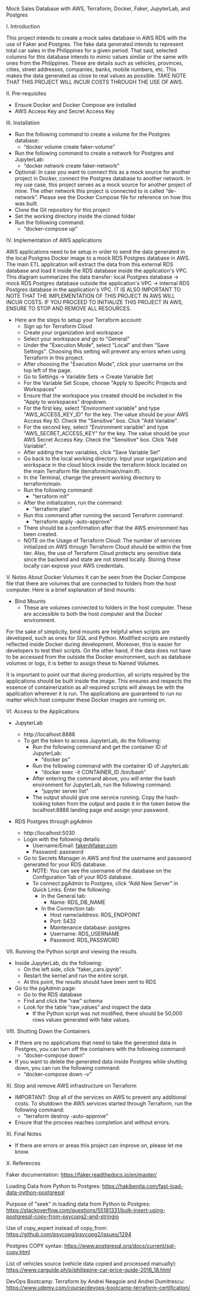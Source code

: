 Mock Sales Database with AWS, Terraform, Docker, Faker, JupyterLab, and Postgres

I. Introduction

This project intends to create a mock sales database in AWS RDS with the use of Faker and Postgres. The fake data generated intends to represent total car sales in the Philippines for a given period. That said, selected columns for this database intends to mimic values similar or the same with ones from the Philippines. These are details such as vehicles, provinces, cities, street addresses, companies, banks, mobile numbers, etc. This makes the data generated as close to real values as possible. TAKE NOTE THAT THIS PROJECT WILL INCUR COSTS THROUGH THE USE OF AWS.

II. Pre-requisites
* Ensure Docker and Docker Compose are installed
* AWS Access Key and Secret Access Key

III. Installation
* Run the following command to create a volume for the Postgres database:
    * “docker volume create faker-volume”
* Run the following command to create a network for Postgres and JupyterLab:
    * “docker network create faker-network”
* Optional: In case you want to connect this as a mock source for another project in Docker, connect the Postgres database to another network. In my use case, this project serves as a mock source for another project of mine. The other network this project is connected to is called “de-network”. Please see the Docker Compose file for reference on how this was built.
* Clone the Git repository for this project
* Set the working directory inside the cloned folder
* Run the following command:
    * “docker-compose up”

IV. Implementation of AWS applications

AWS applications need to be setup in order to send the data generated in the local Postgres Docker image to a mock RDS Postgres database in AWS. The main ETL application will extract the data from this external RDS database and load it inside the RDS database inside the application's VPC. This diagram summarizes the data transfer: local Postgres database -> mock RDS Postgres database outside the application's VPC -> internal RDS Postgres database in the application's VPC. IT IS ALSO IMPORTANT TO NOTE THAT THE IMPLEMENTATION OF THIS PROJECT IN AWS WILL INCUR COSTS. IF YOU PROCEED TO INITIALIZE THIS PROJECT IN AWS, ENSURE TO STOP AND REMOVE ALL RESOURCES.

* Here are the steps to setup your Terraform account:
    * Sign up for Terraform Cloud
    * Create your organization and workspace
    * Select your workspace and go to "General"
    * Under the "Execution Mode", select "Local" and then "Save Settings". Choosing this setting will prevent any errors when using Terraform in this project.
    * After choosing the "Execution Mode", click your username on the top left of the page.
    * Go to Settings -> Variable Sets -> Create Variable Set
    * For the Variable Set Scope, choose "Apply to Specific Projects and Workspaces"
    * Ensure that the workspace you created should be included in the "Apply to workspaces" dropdown.
    * For the first key, select "Environment variable" and type "AWS_ACCESS_KEY_ID" for the key. The value should be your AWS Access Key ID. Check the "Sensitive" box. Click "Add Variable".
    * For the second key, select "Environment variable" and type "AWS_SECRET_ACCESS_KEY" for the key. The value should be your AWS Secret Access Key. Check the "Sensitive" box. Click "Add Variable".
    * After adding the two variables, click "Save Variable Set"
    * Go back to the local working directory. Input your organization and workspace in the cloud block inside the terraform block located on the main Terraform file (terraform/main/main.tf).
    * In the Terminal, change the present working directory to terraform/main.
    * Run the following command:
        * "terraform init"
    * After the initialization, run the command:
        * "terraform plan"
    * Run this command after running the second Terraform command:
        * "terraform apply -auto-approve"
    * There should be a confirmation after that the AWS environment has been created.
    * NOTE on the Usage of Terraform Cloud: The number of services initialized on AWS through Terraform Cloud should be within the free tier. Also, the use of Terraform Cloud protects any sensitive data since the backend and state are not stored locally. Storing these locally can expose your AWS credentials.

V. Notes About Docker Volumes
It can be seen from the Docker Compose file that there are volumes that are connected to folders from the host computer. Here is a brief explanation of bind mounts:

* Bind Mounts
    * These are volumes connected to folders in the host computer. These are accessible to both the host computer and the Docker environment.

For the sake of simplicity, bind mounts are helpful when scripts are developed, such as ones for SQL and Python. Modified scripts are instantly reflected inside Docker during development. Moreover, this is easier for developers to test their scripts. On the other hand, if the data does not have to be accessed from the outside the Docker environment, such as database volumes or logs, it is better to assign these to Named Volumes.

It is important to point out that during production, all scripts required by the applications should be built inside the image. This ensures and respects the essence of containerization as all required scripts will always be with the application wherever it is run. The applications are guaranteed to run no matter which host computer these Docker images are running on.

VI. Access to the Applications
* JupyterLab
    * http://localhost:8888
    * To get the token to access JupyterLab, do the following:
        * Run the following command and get the container ID of JupyterLab:
            * “docker ps”
        * Run the following command  with the container ID of JupyterLab:
            * “docker exec -it CONTAINER_ID /bin/bash”
        * After entering the command above, you will enter the bash environment for JupyterLab, run the following command:
            * “jupyter server list”
        * The output should give one service running. Copy the hash-looking token from the output and paste it in the token below the localhost:8888 landing page and assign your password.

* RDS Postgres through pgAdmin
    * http://localhost:5030
    * Login with the following details:
        * Username/Email: faker@faker.com
        * Password: password
    * Go to Secrets Manager in AWS and find the username and password generated for your RDS database.
        * NOTE: You can see the username of the database on the Configuration Tab of your RDS database.
        * To connect pgAdmin to Postgres, click “Add New Server” in Quick Links. Enter the following:
            * In the General tab:
                * Name: RDS_DB_NAME
            * In the Connection tab:
                * Host name/address: RDS_ENDPOINT
                * Port: 5432
                * Maintenance database: postgres
                * Username: RDS_USERNAME
                * Password: RDS_PASSWORD


VII. Running the Python script and viewing the results
* Inside JupyterLab, do the following:
    * On the left side, click “faker_cars.ipynb”.
    * Restart the kernel and run the entire script.
    * At this point, the results should have been sent to RDS
* Go to the pgAdmin page:
    * Go to the RDS database
    * Find and click the “raw” schema
    * Look for the table “raw_values” and inspect the data
        * If the Python script was not modified, there should be 50,000 rows values generated with fake values.

VIII. Shutting Down the Containers
* If there are no applications that need to take the generated data in Postgres, you can turn off the containers with the following command:
    * “docker-compose down”
* If you want to delete the generated data inside Postgres while shutting down, you can run the following command:
    * “docker-compose down -v”

XI. Stop and remove AWS infrastructure on Terraform
* IMPORTANT: Stop all of the services on AWS to prevent any additional costs. To shutdown the AWS services started through Terraform, run the following command:
    * "terraform destroy -auto-approve"
* Ensure that the process reaches completion and without errors. 

XI. Final Notes
* If there are errors or areas this project can improve on, please let me know.

X. References

Faker documentation:
https://faker.readthedocs.io/en/master/

Loading Data from Python to Postgres:
https://hakibenita.com/fast-load-data-python-postgresql 

Purpose of "seek" in loading data from Python to Postgres:
https://stackoverflow.com/questions/55181331/bulk-insert-using-postgresql-copy-from-psycopg2-and-stringio

Use of copy_expert instead of copy_from:
https://github.com/psycopg/psycopg2/issues/1294

Postgres COPY syntax:
https://www.postgresql.org/docs/current/sql-copy.html

List of vehicles source (vehicle data copied and processed manually):
https://www.carguide.ph/p/philippine-car-price-guide-2016_18.html

DevOps Bootcamp: Terraform by Andrei Neagoie and Andrei Dumitrescu:
https://www.udemy.com/course/devops-bootcamp-terraform-certification/